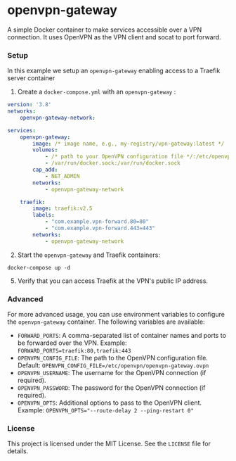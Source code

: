 # openvpn-gateway

A simple Docker container to make services accessible over a VPN connection.
It uses OpenVPN as the VPN client and socat to port forward.

### Setup

In this example we setup an `openvpn-gateway` enabling access to a Traefik server container

1. Create a `docker-compose.yml` with an `openvpn-gateway` :

```yaml
version: '3.8'
networks:
    openvpn-gateway-network:

services:
    openvpn-gateway:
        image: /* image name, e.g., my-registry/vpn-gateway:latest */
        volumes:
            - /* path to your OpenVPN configuration file */:/etc/openvpn/your_openvpn_config.ovpn
            - /var/run/docker.sock:/var/run/docker.sock
        cap_add:
            - NET_ADMIN
        networks:
            - openvpn-gateway-network

    traefik:
        image: traefik:v2.5
        labels:
            - "com.example.vpn-forward.80=80"
            - "com.example.vpn-forward.443=443"
        networks:
            - openvpn-gateway-network
```

2. Start the `openvpn-gateway` and Traefik containers:
```
docker-compose up -d
```

5. Verify that you can access Traefik at the VPN's public IP address.

### Advanced

For more advanced usage, you can use environment variables to configure the `openvpn-gateway` container. The following variables are available:

- `FORWARD_PORTS`: A comma-separated list of container names and ports to be forwarded over the VPN. Example: `FORWARD_PORTS=traefik:80,traefik:443`
- `OPENVPN_CONFIG_FILE`: The path to the OpenVPN configuration file. Default: `OPENVPN_CONFIG_FILE=/etc/openvpn/openvpn-gateway.ovpn`
- `OPENVPN_USERNAME`: The username for the OpenVPN connection (if required).
- `OPENVPN_PASSWORD`: The password for the OpenVPN connection (if required).
- `OPENVPN_OPTS`: Additional options to pass to the OpenVPN client. Example: `OPENVPN_OPTS="--route-delay 2 --ping-restart 0"`

### License

This project is licensed under the MIT License. See the `LICENSE` file for details.
